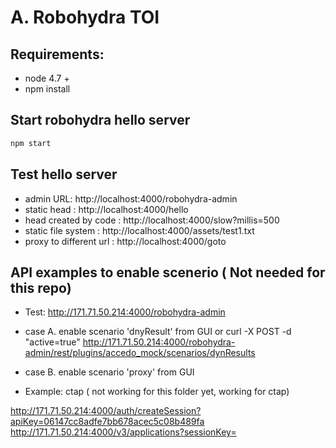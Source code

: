 
# A. Robohydra TOI 


## Requirements:
- node 4.7 + 
- npm install



## Start robohydra hello server
```sh
npm start
```

## Test hello server
 - admin URL: http://localhost:4000/robohydra-admin
 - static head : http://localhost:4000/hello
 - head created by code : http://localhost:4000/slow?millis=500
 - static file system : http://localhost:4000/assets/test1.txt
 - proxy to different url : http://localhost:4000/goto



##  API examples to enable scenerio ( Not needed for this repo)

- Test:
http://171.71.50.214:4000/robohydra-admin

- case A. enable scenario 'dnyResult' from GUI 
or curl -X POST -d "active=true" http://171.71.50.214:4000/robohydra-admin/rest/plugins/accedo_mock/scenarios/dynResults

- case B. enable scenario 'proxy' from GUI

- Example: ctap ( not working for this folder yet, working for ctap)

http://171.71.50.214:4000/auth/createSession?apiKey=06147cc8adfe7bb678acec5c08b489fa
http://171.71.50.214:4000/v3/applications?sessionKey=<sessionKey>

